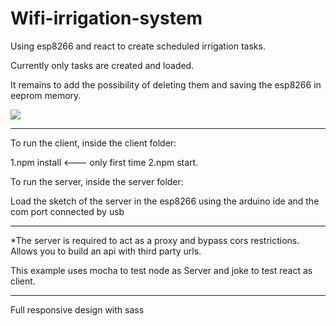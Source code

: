 # Wifi-irrigation-system


Using esp8266 and react to create scheduled irrigation tasks.

Currently only tasks are created and loaded.

It remains to add the possibility of deleting them and saving the esp8266 in eeprom memory.

<div classname="center">
<img src="https://i.ibb.co/5kMRDgg/planta.png" >
</div>



--------

To run the client, inside the client folder: 

1.npm install   <--- only first time
2.npm start.

To run the server, inside the server folder: 

Load the sketch of the server in the esp8266 using the arduino ide and the com port connected by usb

--------

*The server is required to act as a proxy and bypass cors restrictions.
 Allows you to build an api with third party urls.


This example uses mocha to test node as Server  and joke to test react as client.

--------

Full responsive design with sass
